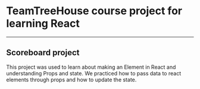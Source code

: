 # TeamTreeHouse course project for learning React

---

## Scoreboard project

This project was used to learn about making an Element in React and understanding Props and state. We practiced how to pass data to react elements through props and how to update the state.
